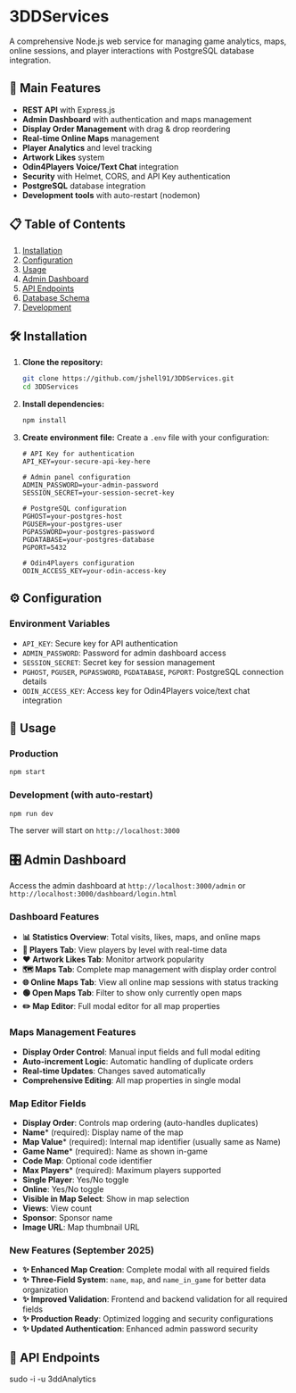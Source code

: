 # 3DDServices

A comprehensive Node.js web service for managing game analytics, maps, online sessions, and player interactions with PostgreSQL database integration.

## 🚀 Main Features
- **REST API** with Express.js
- **Admin Dashboard** with authentication and maps management
- **Display Order Management** with drag & drop reordering
- **Real-time Online Maps** management
- **Player Analytics** and level tracking
- **Artwork Likes** system
- **Odin4Players Voice/Text Chat** integration
- **Security** with Helmet, CORS, and API Key authentication
- **PostgreSQL** database integration
- **Development tools** with auto-restart (nodemon)

## 📋 Table of Contents
1. [Installation](#installation)
2. [Configuration](#configuration)
3. [Usage](#usage)
4. [Admin Dashboard](#admin-dashboard)
5. [API Endpoints](#api-endpoints)
6. [Database Schema](#database-schema)
7. [Development](#development)

## 🛠️ Installation

1. **Clone the repository:**
   ```bash
   git clone https://github.com/jshell91/3DDServices.git
   cd 3DDServices
   ```

2. **Install dependencies:**
   ```bash
   npm install
   ```

3. **Create environment file:**
   Create a `.env` file with your configuration:
   ```env
   # API Key for authentication
   API_KEY=your-secure-api-key-here
   
   # Admin panel configuration
   ADMIN_PASSWORD=your-admin-password
   SESSION_SECRET=your-session-secret-key
   
   # PostgreSQL configuration
   PGHOST=your-postgres-host
   PGUSER=your-postgres-user
   PGPASSWORD=your-postgres-password
   PGDATABASE=your-postgres-database
   PGPORT=5432
   
   # Odin4Players configuration
   ODIN_ACCESS_KEY=your-odin-access-key
   ```

## ⚙️ Configuration

### Environment Variables
- `API_KEY`: Secure key for API authentication
- `ADMIN_PASSWORD`: Password for admin dashboard access
- `SESSION_SECRET`: Secret key for session management
- `PGHOST`, `PGUSER`, `PGPASSWORD`, `PGDATABASE`, `PGPORT`: PostgreSQL connection details
- `ODIN_ACCESS_KEY`: Access key for Odin4Players voice/text chat integration

## 🚀 Usage

### Production
```bash
npm start
```

### Development (with auto-restart)
```bash
npm run dev
```

The server will start on `http://localhost:3000`

## 🎛️ Admin Dashboard

Access the admin dashboard at `http://localhost:3000/admin` or `http://localhost:3000/dashboard/login.html`

### Dashboard Features
- **📊 Statistics Overview**: Total visits, likes, maps, and online maps
- **👥 Players Tab**: View players by level with real-time data
- **❤️ Artwork Likes Tab**: Monitor artwork popularity
- **🗺️ Maps Tab**: Complete map management with display order control
- **🌐 Online Maps Tab**: View all online map sessions with status tracking
- **🟢 Open Maps Tab**: Filter to show only currently open maps
- **✏️ Map Editor**: Full modal editor for all map properties

### Maps Management Features
- **Display Order Control**: Manual input fields and full modal editing
- **Auto-increment Logic**: Automatic handling of duplicate orders
- **Real-time Updates**: Changes saved automatically
- **Comprehensive Editing**: All map properties in single modal

### Map Editor Fields
- **Display Order**: Controls map ordering (auto-handles duplicates)
- **Name*** (required): Display name of the map
- **Map Value*** (required): Internal map identifier (usually same as Name)
- **Game Name*** (required): Name as shown in-game
- **Code Map**: Optional code identifier
- **Max Players*** (required): Maximum players supported
- **Single Player**: Yes/No toggle
- **Online**: Yes/No toggle
- **Visible in Map Select**: Show in map selection
- **Views**: View count
- **Sponsor**: Sponsor name
- **Image URL**: Map thumbnail URL

### New Features (September 2025)
- **✨ Enhanced Map Creation**: Complete modal with all required fields
- **✨ Three-Field System**: `name`, `map`, and `name_in_game` for better data organization
- **✨ Improved Validation**: Frontend and backend validation for all required fields
- **✨ Production Ready**: Optimized logging and security configurations
- **✨ Updated Authentication**: Enhanced admin password security

## 🔌 API Endpoints



sudo -i -u 3ddAnalytics
